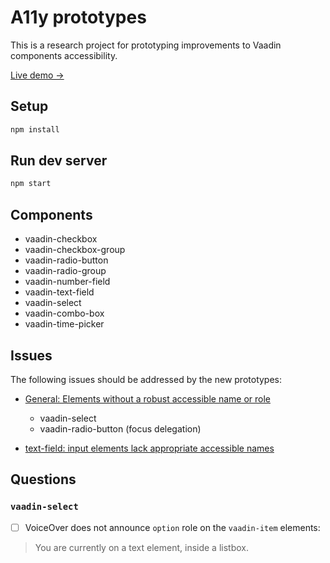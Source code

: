 # A11y prototypes

This is a research project for prototyping improvements to Vaadin components accessibility.

[Live demo →](https://a11y-vaadin-proto.netlify.app/)

## Setup

```sh
npm install
```

## Run dev server

```sh
npm start
```

## Components

- vaadin-checkbox
- vaadin-checkbox-group
- vaadin-radio-button
- vaadin-radio-group
- vaadin-number-field
- vaadin-text-field
- vaadin-select
- vaadin-combo-box
- vaadin-time-picker

## Issues

The following issues should be addressed by the new prototypes:

- [General: Elements without a robust accessible name or role](https://github.com/vaadin/web-components/issues/153)
  - vaadin-select
  - vaadin-radio-button (focus delegation)

- [text-field: input elements lack appropriate accessible names](https://github.com/vaadin/web-components/issues/161)

## Questions

### `vaadin-select`

- [ ] VoiceOver does not announce `option` role on the `vaadin-item` elements:

> You are currently on a text element, inside a listbox.
